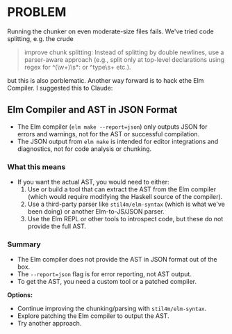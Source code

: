 # PROBLEM

Running the chunker on even moderate-size files fails.  We've tried code splitting, e.g. the crude

> improve chunk splitting: Instead of splitting by double newlines, use a parser-aware approach (e.g., split only at top-level declarations using regex for ^(\w+)\s*: or ^type\s+ etc.).

but this is also porblematic.  Another way forward is to hack ethe Elm Compiler. I suggested this to Claude:

## Elm Compiler and AST in JSON Format

- The Elm compiler (`elm make --report=json`) only outputs JSON for errors and warnings, not for the AST or successful compilation.
- The JSON output from `elm make` is intended for editor integrations and diagnostics, not for code analysis or chunking.

### What this means
- If you want the actual AST, you would need to either:
  1. Use or build a tool that can extract the AST from the Elm compiler (which would require modifying the Haskell source of the compiler).
  2. Use a third-party parser like `stil4m/elm-syntax` (which is what we've been doing) or another Elm-to-JS/JSON parser.
  3. Use the Elm REPL or other tools to introspect code, but these do not provide the full AST.

### Summary
- The Elm compiler does not provide the AST in JSON format out of the box.
- The `--report=json` flag is for error reporting, not AST output.
- To get the AST, you need a custom tool or a patched compiler.

**Options:**
- Continue improving the chunking/parsing with `stil4m/elm-syntax`.
- Explore patching the Elm compiler to output the AST.
- Try another approach.
